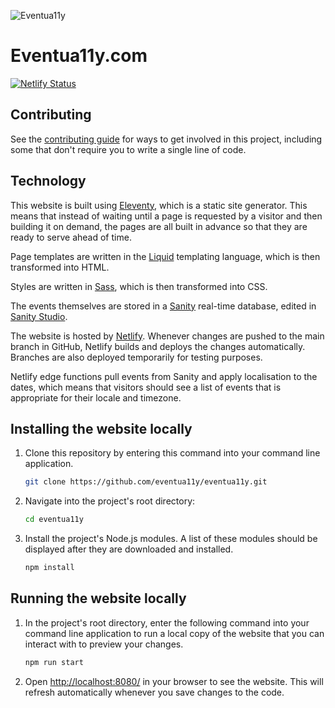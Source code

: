 ![Eventua11y](https://github.com/mattobee/eventua11y/assets/3172945/a1cc64a6-c3f8-465a-b88f-e5f8524c3edd)

# Eventua11y.com

[![Netlify Status](https://api.netlify.com/api/v1/badges/147b62a2-2d05-4693-a42f-9f675c3c478d/deploy-status)](https://app.netlify.com/sites/eventua11y/deploys)

## Contributing

See the [contributing guide](CONTRIBUTING.md) for ways to get involved in this project, including some that don't require you to write a single line of code.

## Technology

This website is built using [Eleventy](https://www.11ty.dev/), which is a static site generator. This means that instead of waiting until a page is requested by a visitor and then building it on demand, the pages are all built in advance so that they are ready to serve ahead of time.

Page templates are written in the [Liquid](https://github.com/Shopify/liquid) templating language, which is then transformed into HTML.

Styles are written in [Sass](https://sass-lang.com/), which is then transformed into CSS.

The events themselves are stored in a [Sanity](https://sanity.io/) real-time database, edited in [Sanity Studio](https://github.com/eventua11y/eventua11y-sanity).

The website is hosted by [Netlify](https://www.netlify.com/). Whenever changes are pushed to the main branch in GitHub, Netlify builds and deploys the changes automatically. Branches are also deployed temporarily for testing purposes.

Netlify edge functions pull events from Sanity and apply localisation to the dates, which means that visitors should see a list of events that is appropriate for their locale and timezone.

## Installing the website locally

1. Clone this repository by entering this command into your command line application.

   ```sh
   git clone https://github.com/eventua11y/eventua11y.git
   ```

1. Navigate into the project's root directory:

   ```sh
   cd eventua11y
   ```

1. Install the project's Node.js modules. A list of these modules should be displayed after they are downloaded and installed.

   ```sh
   npm install
   ```

## Running the website locally

1. In the project's root directory, enter the following command into your command line application to run a local copy of the website that you can interact with to preview your changes.

   ```sh
   npm run start
   ```

1. Open [http://localhost:8080/](http://localhost:8080) in your browser to see the website. This will refresh automatically whenever you save changes to the code.
